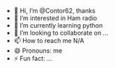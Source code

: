- 👋 Hi, I’m @Contor62, thanks
- 👀 I’m interested in Ham radio 
- 🌱 I’m currently learning python
- 💞️ I’m looking to collaborate on ...
- 📫 How to reach me N/A
- 😄 Pronouns: me
- ⚡ Fun fact: ...

<!---
Contor62/Contor62 is a ✨ special ✨ repository because its `README.md` (this file) appears on your GitHub profile.
You can click the Preview link to take a look at your changes.
--->
